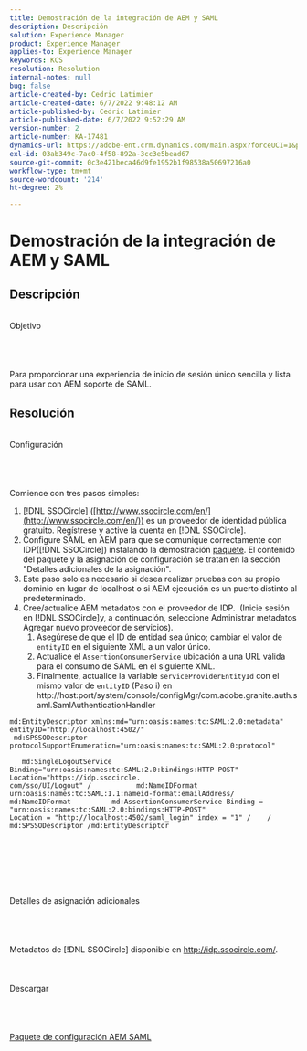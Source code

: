 ```yaml
---
title: Demostración de la integración de AEM y SAML
description: Descripción
solution: Experience Manager
product: Experience Manager
applies-to: Experience Manager
keywords: KCS
resolution: Resolution
internal-notes: null
bug: false
article-created-by: Cedric Latimier
article-created-date: 6/7/2022 9:48:12 AM
article-published-by: Cedric Latimier
article-published-date: 6/7/2022 9:52:29 AM
version-number: 2
article-number: KA-17481
dynamics-url: https://adobe-ent.crm.dynamics.com/main.aspx?forceUCI=1&pagetype=entityrecord&etn=knowledgearticle&id=3c8a2cf0-46e6-ec11-bb3c-000d3a3b17fa
exl-id: 03ab349c-7ac0-4f58-892a-3cc3e5bead67
source-git-commit: 0c3e421beca46d9fe1952b1f98538a50697216a0
workflow-type: tm+mt
source-wordcount: '214'
ht-degree: 2%

---
```


# Demostración de la integración de AEM y SAML

## Descripción

<br>    Objetivo<br><br><br><br>\
Para proporcionar una experiencia de inicio de sesión único sencilla y lista para usar con AEM soporte de SAML.


## Resolución

<br>Configuración<br><br><br><br>\
Comience con tres pasos simples:

1. [!DNL SSOCircle] ([http://www.ssocircle.com/en/](http://www.ssocircle.com/en/)) es un proveedor de identidad pública gratuito. Regístrese y active la cuenta en [!DNL SSOCircle].
2. Configure SAML en AEM para que se comunique correctamente con IDP([!DNL SSOCircle]) instalando la demostración [paquete](https://files.acrobat.com/a/preview/d0017bf5-c35a-483e-80a0-d6bfb0526299). El contenido del paquete y la asignación de configuración se tratan en la sección &quot;Detalles adicionales de la asignación&quot;.
3. Este paso solo es necesario si desea realizar pruebas con su propio dominio en lugar de localhost o si AEM ejecución es un puerto distinto al predeterminado.
4. Cree/actualice AEM metadatos con el proveedor de IDP.  (Inicie sesión en [!DNL SSOCircle]y, a continuación, seleccione Administrar metadatos Agregar nuevo proveedor de servicios). 
   1. Asegúrese de que el ID de entidad sea único; cambiar el valor de `entityID` en el siguiente XML a un valor único.
   2. Actualice el `AssertionConsumerService` ubicación a una URL válida para el consumo de SAML en el siguiente XML.
   3. Finalmente, actualice la variable `serviceProviderEntityId` con el mismo valor de `entityID` (Paso i) en http://host:port/system/console/configMgr/com.adobe.granite.auth.saml.SamlAuthenticationHandler


```
md:EntityDescriptor xmlns:md="urn:oasis:names:tc:SAML:2.0:metadata" entityID="http://localhost:4502/"   
 md:SPSSODescriptor protocolSupportEnumeration="urn:oasis:names:tc:SAML:2.0:protocol"         
   md:SingleLogoutService Binding="urn:oasis:names:tc:SAML:2.0:bindings:HTTP-POST" Location="https://idp.ssocircle.
com/sso/UI/Logout" /           md:NameIDFormat urn:oasis:names:tc:SAML:1.1:nameid-format:emailAddress/ 
md:NameIDFormat          md:AssertionConsumerService Binding = "urn:oasis:names:tc:SAML:2.0:bindings:HTTP-POST" 
Location = "http://localhost:4502/saml_login" index = "1" /    / md:SPSSODescriptor /md:EntityDescriptor 
```

<br><br><br><br><br><br>    Detalles de asignación adicionales<br><br><br><br>\
Metadatos de [!DNL SSOCircle] disponible en http://idp.ssocircle.com/.
<br><br><br><br>    Descargar<br><br><br><br>\
[Paquete de configuración AEM SAML](https://files.acrobat.com/a/preview/d0017bf5-c35a-483e-80a0-d6bfb0526299)
